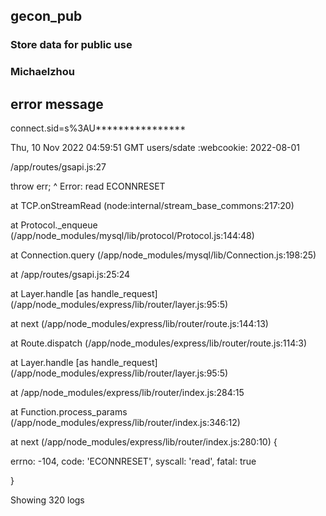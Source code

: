 ## gecon_pub
### Store data for public use
### Michaelzhou
error message
--------------------
connect.sid=s%3AU****************

Thu, 10 Nov 2022 04:59:51 GMT
users/sdate :webcookie: 2022-08-01

/app/routes/gsapi.js:27

throw err;
^
Error: read ECONNRESET

at TCP.onStreamRead (node:internal/stream_base_commons:217:20)

at Protocol._enqueue (/app/node_modules/mysql/lib/protocol/Protocol.js:144:48)

at Connection.query (/app/node_modules/mysql/lib/Connection.js:198:25)

at /app/routes/gsapi.js:25:24

at Layer.handle [as handle_request] (/app/node_modules/express/lib/router/layer.js:95:5)

at next (/app/node_modules/express/lib/router/route.js:144:13)

at Route.dispatch (/app/node_modules/express/lib/router/route.js:114:3)

at Layer.handle [as handle_request] (/app/node_modules/express/lib/router/layer.js:95:5)

at /app/node_modules/express/lib/router/index.js:284:15

at Function.process_params (/app/node_modules/express/lib/router/index.js:346:12)

at next (/app/node_modules/express/lib/router/index.js:280:10) {

errno: -104,
code: 'ECONNRESET',
syscall: 'read',
fatal: true

}


Showing 320 logs



